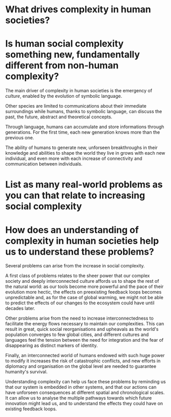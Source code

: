 # What drives complexity in human societies?
# Is human social complexity something new, fundamentally different from non-human complexity?


The main driver of complexity in human societies is the emergency of *culture*, enabled by the evolution of symbolic language.

Other species are limited to communications about their immediate surroundings while humans, thanks to symbolic language, can discuss the past, the future, abstract and theoretical concepts.

Through language, humans can accumulate and store informations through generations. For the first time, each new generation knows more than the previous one.

The ability of humans to generate new, unforseen breakthroughs in their knowledge and abilities to shape the world they live in grows with each new individual, and even more with each increase of connectivity and communication between individuals.

# List as many real-world problems as you can that relate to increasing social complexity
# How does an understanding of complexity in human societies help us to understand these problems?

Several problems can arise from the increase in social complexity.

A first class of problems relates to the sheer power that our complex society and deeply interconnected culture affords us to shape the rest of the natural world: as our tools become more powerful and the pace of their evolution more hectic, the effects on preexisting feedback loops becomes unpredictable and, as for the case of global warming, we might not be able to predict the effects of our changes to the ecosystem could have until decades later.

Other problems arise from the need to increase interconnectedness to facilitate the energy flows necessary to maintain our complexities. This can result in great, quick social reorganisations and upheavals as the world's population converges to few global cities, and different cultures and languages feel the tension between the need for integration and the fear of disappearing as distinct markers of identity.

Finally, an interconnected world of humans endowed with such huge power to modify it increases the risk of catastrophic conflicts, and new efforts in diplomacy and organisation on the global level are needed to guarantee humanity's survival.

Understanding complexity can help us face these problems by reminding us that our system is embedded in other systems, and that our actions can have unforseen consequences at different spatial and chronological scales. It can allow us to analyse the multiple pathways towards which future innovation might lead us, and to understand the effects they could have on existing feedback loops.
